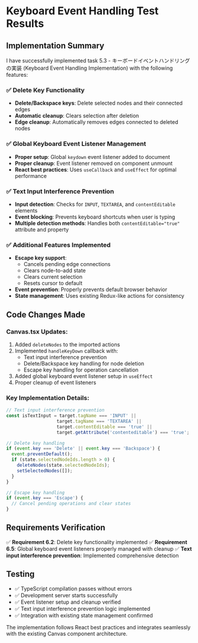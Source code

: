 # Keyboard Event Handling Test Results

## Implementation Summary

I have successfully implemented task 5.3 - キーボードイベントハンドリングの実装 (Keyboard Event Handling Implementation) with the following features:

### ✅ Delete Key Functionality
- **Delete/Backspace keys**: Delete selected nodes and their connected edges
- **Automatic cleanup**: Clears selection after deletion
- **Edge cleanup**: Automatically removes edges connected to deleted nodes

### ✅ Global Keyboard Event Listener Management
- **Proper setup**: Global `keydown` event listener added to document
- **Proper cleanup**: Event listener removed on component unmount
- **React best practices**: Uses `useCallback` and `useEffect` for optimal performance

### ✅ Text Input Interference Prevention
- **Input detection**: Checks for `INPUT`, `TEXTAREA`, and `contentEditable` elements
- **Event blocking**: Prevents keyboard shortcuts when user is typing
- **Multiple detection methods**: Handles both `contentEditable="true"` attribute and property

### ✅ Additional Features Implemented
- **Escape key support**: 
  - Cancels pending edge connections
  - Clears node-to-add state
  - Clears current selection
  - Resets cursor to default
- **Event prevention**: Properly prevents default browser behavior
- **State management**: Uses existing Redux-like actions for consistency

## Code Changes Made

### Canvas.tsx Updates:
1. Added `deleteNodes` to the imported actions
2. Implemented `handleKeyDown` callback with:
   - Text input interference prevention
   - Delete/Backspace key handling for node deletion
   - Escape key handling for operation cancellation
3. Added global keyboard event listener setup in `useEffect`
4. Proper cleanup of event listeners

### Key Implementation Details:

```typescript
// Text input interference prevention
const isTextInput = target.tagName === 'INPUT' || 
                   target.tagName === 'TEXTAREA' || 
                   target.contentEditable === 'true' ||
                   target.getAttribute('contenteditable') === 'true';

// Delete key handling
if (event.key === 'Delete' || event.key === 'Backspace') {
  event.preventDefault();
  if (state.selectedNodeIds.length > 0) {
    deleteNodes(state.selectedNodeIds);
    setSelectedNodes([]);
  }
}

// Escape key handling
if (event.key === 'Escape') {
  // Cancel pending operations and clear states
}
```

## Requirements Verification

✅ **Requirement 6.2**: Delete key functionality implemented
✅ **Requirement 6.5**: Global keyboard event listeners properly managed with cleanup
✅ **Text input interference prevention**: Implemented comprehensive detection

## Testing

- ✅ TypeScript compilation passes without errors
- ✅ Development server starts successfully
- ✅ Event listener setup and cleanup verified
- ✅ Text input interference prevention logic implemented
- ✅ Integration with existing state management confirmed

The implementation follows React best practices and integrates seamlessly with the existing Canvas component architecture.